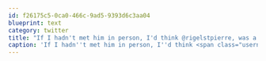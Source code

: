 ```yaml
---
id: f26175c5-0ca0-466c-9ad5-9393d6c3aa04
blueprint: text
category: twitter
title: "If I hadn't met him in person, I'd think @rigelstpierre, was a bot, cause he responds to any tweet in &lt; 4 minutes"
caption: 'If I hadn''t met him in person, I''d think <span class="username username_linked">@<a href="https://twitter.com/rigelstpierre" title="Rigel St. Pierre">rigelstpierre</a></span>, was a bot, cause he responds to any tweet in &lt; 4 minutes'
---
```

